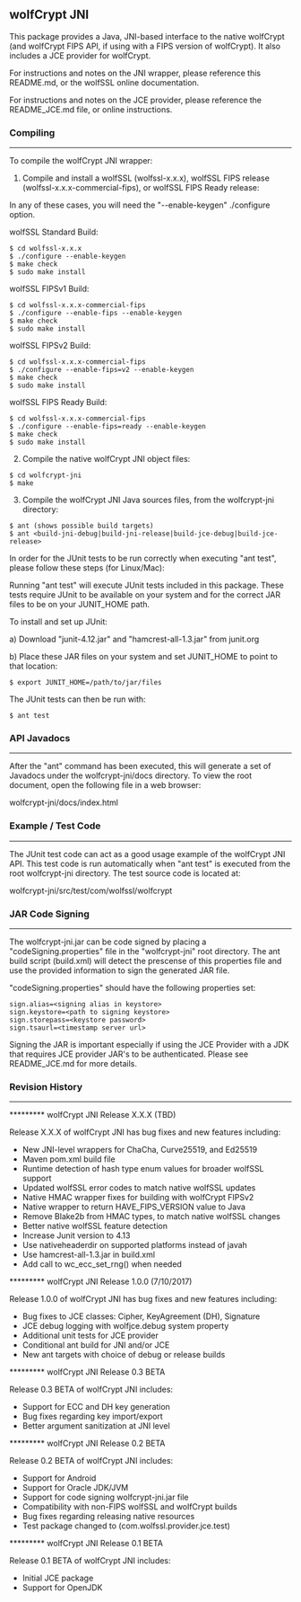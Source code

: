 
## wolfCrypt JNI

This package provides a Java, JNI-based interface to the native wolfCrypt
(and wolfCrypt FIPS API, if using with a FIPS version of wolfCrypt). It also
includes a JCE provider for wolfCrypt.

For instructions and notes on the JNI wrapper, please reference this README.md,
or the wolfSSL online documentation.

For instructions and notes on the JCE provider, please reference the
README_JCE.md file, or online instructions.

### Compiling
---------

To compile the wolfCrypt JNI wrapper:

1) Compile and install a wolfSSL (wolfssl-x.x.x), wolfSSL FIPS
release (wolfssl-x.x.x-commercial-fips), or wolfSSL FIPS Ready release:

In any of these cases, you will need the "--enable-keygen" ./configure option.

wolfSSL Standard Build:
```
$ cd wolfssl-x.x.x
$ ./configure --enable-keygen
$ make check
$ sudo make install
```

wolfSSL FIPSv1 Build:

```
$ cd wolfssl-x.x.x-commercial-fips
$ ./configure --enable-fips --enable-keygen
$ make check
$ sudo make install
```

wolfSSL FIPSv2 Build:

```
$ cd wolfssl-x.x.x-commercial-fips
$ ./configure --enable-fips=v2 --enable-keygen
$ make check
$ sudo make install
```

wolfSSL FIPS Ready Build:

```
$ cd wolfssl-x.x.x-commercial-fips
$ ./configure --enable-fips=ready --enable-keygen
$ make check
$ sudo make install
```

2) Compile the native wolfCrypt JNI object files:

```
$ cd wolfcrypt-jni
$ make
```

3) Compile the wolfCrypt JNI Java sources files, from the wolfcrypt-jni
   directory:

```
$ ant (shows possible build targets)
$ ant <build-jni-debug|build-jni-release|build-jce-debug|build-jce-release>
```

In order for the JUnit tests to be run correctly when executing "ant test",
please follow these steps (for Linux/Mac):

Running "ant test" will execute JUnit tests included in this package. These
tests require JUnit to be available on your system and for the correct JAR
files to be on your JUNIT_HOME path.

To install and set up JUnit:

a) Download "junit-4.12.jar" and "hamcrest-all-1.3.jar" from junit.org

b) Place these JAR files on your system and set JUNIT_HOME to point to
   that location:

    $ export JUNIT_HOME=/path/to/jar/files

The JUnit tests can then be run with:

```
$ ant test
```

### API Javadocs
---------

After the "ant" command has been executed, this will generate a set of
Javadocs under the wolfcrypt-jni/docs directory.  To view the root document,
open the following file in a web browser:

wolfcrypt-jni/docs/index.html

### Example / Test Code
---------

The JUnit test code can act as a good usage example of the wolfCrypt JNI
API. This test code is run automatically when "ant test" is executed from
the root wolfcrypt-jni directory.  The test source code is located at:

wolfcrypt-jni/src/test/com/wolfssl/wolfcrypt

### JAR Code Signing
---------

The wolfcrypt-jni.jar can be code signed by placing a "codeSigning.properties"
file in the "wolfcrypt-jni" root directory.  The ant build script (build.xml)
will detect the prescense of this properties file and use the provided
information to sign the generated JAR file.

"codeSigning.properties" should have the following properties set:

```
sign.alias=<signing alias in keystore>
sign.keystore=<path to signing keystore>
sign.storepass=<keystore password>
sign.tsaurl=<timestamp server url>
```

Signing the JAR is important especially if using the JCE Provider with a JDK
that requires JCE provider JAR's to be authenticated.  Please see
README_JCE.md for more details.

### Revision History
---------

********* wolfCrypt JNI Release X.X.X (TBD)

Release X.X.X of wolfCrypt JNI has bug fixes and new features including:

- New JNI-level wrappers for ChaCha, Curve25519, and Ed25519
- Maven pom.xml build file
- Runtime detection of hash type enum values for broader wolfSSL support
- Updated wolfSSL error codes to match native wolfSSL updates
- Native HMAC wrapper fixes for building with wolfCrypt FIPSv2
- Native wrapper to return HAVE_FIPS_VERSION value to Java
- Remove Blake2b from HMAC types, to match native wolfSSL changes
- Better native wolfSSL feature detection
- Increase Junit version to 4.13
- Use nativeheaderdir on supported platforms instead of javah
- Use hamcrest-all-1.3.jar in build.xml
- Add call to wc_ecc_set_rng() when needed

********* wolfCrypt JNI Release 1.0.0 (7/10/2017)

Release 1.0.0 of wolfCrypt JNI has bug fixes and new features including:

- Bug fixes to JCE classes: Cipher, KeyAgreement (DH), Signature
- JCE debug logging with wolfjce.debug system property
- Additional unit tests for JCE provider
- Conditional ant build for JNI and/or JCE
- New ant targets with choice of debug or release builds

********* wolfCrypt JNI Release 0.3 BETA

Release 0.3 BETA of wolfCrypt JNI includes:

- Support for ECC and DH key generation
- Bug fixes regarding key import/export
- Better argument sanitization at JNI level

********* wolfCrypt JNI Release 0.2 BETA

Release 0.2 BETA of wolfCrypt JNI includes:

- Support for Android
- Support for Oracle JDK/JVM
- Support for code signing wolfcrypt-jni.jar file
- Compatibility with non-FIPS wolfSSL and wolfCrypt builds
- Bug fixes regarding releasing native resources
- Test package changed to (com.wolfssl.provider.jce.test)

********* wolfCrypt JNI Release 0.1 BETA

Release 0.1 BETA of wolfCrypt JNI includes:

- Initial JCE package
- Support for OpenJDK

